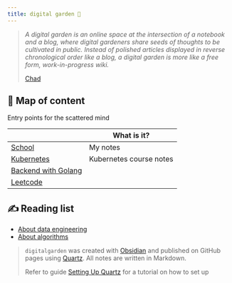 ```yaml
---
title: digital garden 🌱
---
```


> *A digital garden is an online space at the intersection of a notebook and a blog, where digital gardeners share seeds of thoughts to be cultivated in public. Instead of polished articles displayed in reverse chronological order like a blog, a digital garden is more like a free form, work-in-progress wiki.*
>
> [Chad](https://www.chadly.net/)

## 🧠 Map of content
Entry points for the scattered mind


|                                                   | What is it?             |
| ------------------------------------------------- | ----------------------- |
| [School](School/index.md)                         | My notes                |
| [Kubernetes](KodeKloud/index.md)                  | Kubernetes course notes |
| [Backend with Golang](Backend%20with%20Golang.md) |                         |
| [Leetcode](Leetcode/index.md)                                                  |                         |


## ✍️ Reading list
- [About data engineering](https://glossary.airbyte.com/)
- [About algorithms](https://labuladong.gitbook.io/algo-en)


> `digitalgarden` was created with [Obsidian](https://obsidian.md/) and published on GitHub pages using [Quartz](https://quartz.jzhao.xyz/). All notes are written in Markdown.
>
> Refer to guide [Setting Up Quartz](Setting%20Up%20Quartz.md) for a tutorial on how to set up

